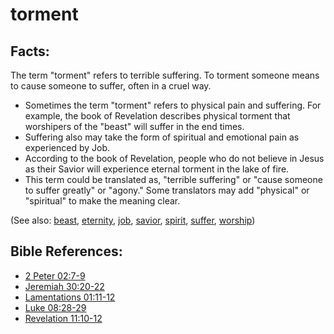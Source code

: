 # torment #

## Facts: ##

The term "torment" refers to terrible suffering. To torment someone means to cause someone to suffer, often in a cruel way.

* Sometimes the term "torment" refers to physical pain and suffering. For example, the book of Revelation describes physical torment that worshipers of the "beast" will suffer in the end times.
* Suffering also may take the form of spiritual and emotional pain as experienced by Job.
* According to the book of Revelation, people who do not believe in Jesus as their Savior will experience eternal torment in the lake of fire.
* This term could be translated as, "terrible suffering" or "cause someone to suffer greatly" or "agony." Some translators may add "physical" or "spiritual" to make the meaning clear.

(See also: [beast](../other/beast.md), [eternity](../kt/eternity.md), [job](../other/job.md), [savior](../kt/savior.md), [spirit](../kt/spirit.md), [suffer](../kt/suffer.md), [worship](../kt/worship.md))

## Bible References: ##

* [2 Peter 02:7-9](https://door43.org/en/bible/notes/2pe/02/07)
* [Jeremiah 30:20-22](https://door43.org/en/bible/notes/jer/30/20)
* [Lamentations 01:11-12](https://door43.org/en/bible/notes/lam/01/11)
* [Luke 08:28-29](https://door43.org/en/bible/notes/luk/08/28)
* [Revelation 11:10-12](https://door43.org/en/bible/notes/rev/11/10)

